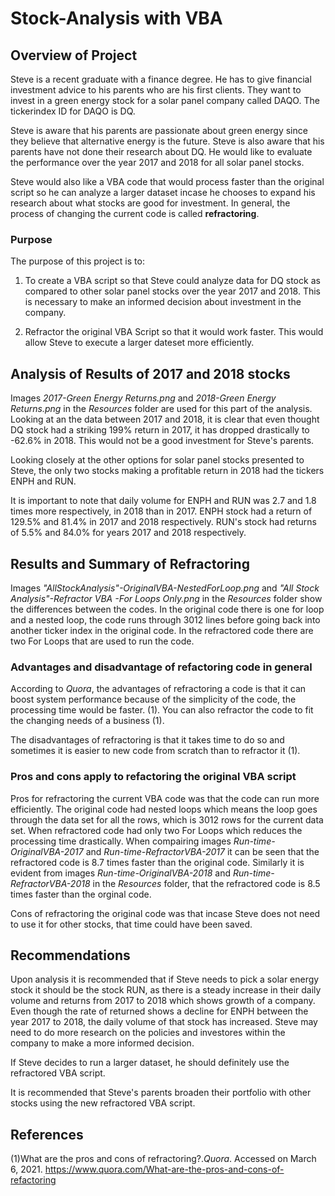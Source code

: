 # Stock-Analysis with VBA

## Overview of Project
Steve is a recent graduate with a finance degree.  He has to give financial investment advice to his parents who are his first clients. They want to invest in a green energy stock for a solar panel company called DAQO.  The tickerindex ID for DAQO is DQ.  

Steve is aware that his parents are passionate about green energy since they believe that alternative energy is the future.  Steve is also aware that his parents have not done their research about DQ.  He would like to evaluate the performance over the year 2017 and 2018 for all solar panel stocks. 

Steve would also like a VBA code that would process faster than the original script so he can analyze a larger dataset incase he chooses to expand his research about what stocks are good for investment.  In general, the process of changing the current code is called **refractoring**. 

### Purpose
The purpose of this project is to:

1. To create a VBA script so that Steve could analyze data for DQ stock as compared to other solar panel stocks over the year 2017 and 2018. This is necessary to make an informed decision about investment in the company. 

2. Refractor the original VBA Script so that it would work faster.  This would allow Steve to execute a larger dateset more efficiently.

## Analysis of Results of 2017 and 2018 stocks
Images *2017-Green Energy Returns.png* and *2018-Green Energy Returns.png* in the *Resources* folder are used for this part of the analysis.  Looking at an the data between 2017 and 2018, it is clear that even thought DQ stock had a striking 199% return in 2017, it has dropped drastically to -62.6% in 2018.  This would not be a good investment for Steve's parents.

Looking closely at the other options for solar panel stocks presented to Steve, the only two stocks making a profitable return in 2018 had the tickers ENPH and RUN.  

It is important to note that daily volume for ENPH and RUN was 2.7 and 1.8 times more respectively, in 2018 than in 2017.  ENPH stock had a return of 129.5% and 81.4% in 2017 and 2018 respectively. RUN's stock had returns of 5.5% and 84.0% for years 2017 and 2018 respectively.  

## Results and Summary of Refractoring 
Images *"AllStockAnalysis"-OriginalVBA-NestedForLoop.png* and *"All Stock Analysis"-Refractor VBA -For Loops Only.png* in the *Resources* folder show the differences between the codes.  In the original code there is one for loop and a nested loop, the code runs through 3012 lines before going back into another ticker index in the original code.  In the refractored code there are two For Loops that are used to run the code.

### Advantages and disadvantage of refactoring code in general
According to *Quora*, the advantages of refractoring a code is that it can boost system performance because of the simplicity of the code, the processing time would be faster. (1).  You can also refractor the code to fit the changing needs of a business (1).

The disadvantages of refractoring is that it takes time to do so and sometimes it is easier to new code from scratch than to refractor it (1).

### Pros and cons apply to refactoring the original VBA script
Pros for refractoring the current VBA code was that the code can run more efficiently.  The original code had nested loops which means the loop goes through the data set for all the rows, which is 3012 rows for the current data set.  When refractored code had only two For Loops which reduces the processing time drastically.  When compairing images *Run-time-OriginalVBA-2017* and *Run-time-RefractorVBA-2017* it can be seen that the refractored code is 8.7 times faster than the original code.  Similarly it is evident from images *Run-time-OriginalVBA-2018* and *Run-time-RefractorVBA-2018* in the *Resources* folder, that the refractored code is 8.5 times faster than the orginal code.

Cons of refractoring the original code was that incase Steve does not need to use it for other stocks, that time could have been saved.

## Recommendations
Upon analysis it is recommended that if Steve needs to pick a solar energy stock it should be the stock RUN, as there is a steady increase in their daily volume and returns from 2017 to 2018 which shows growth of a company.  Even though the rate of returned shows a decline for ENPH between the year 2017 to 2018, the daily volume of that stock has increased.  Steve may need to do more research on the policies and investores within the company to make a more informed decision.

If Steve decides to run a larger dataset, he should definitely use the refractored VBA script.

It is recommended that Steve's parents broaden their portfolio with other stocks using the new refractored VBA script.  

## References
(1)What are the pros and cons of refractoring?.*Quora*.  Accessed on March 6, 2021.  https://www.quora.com/What-are-the-pros-and-cons-of-refactoring
